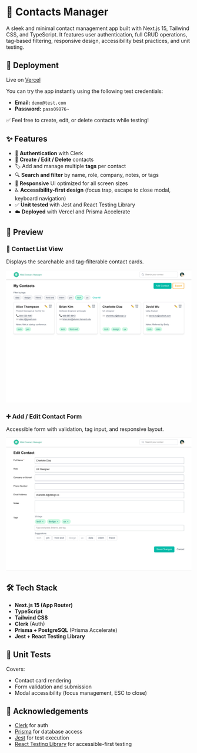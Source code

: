 # 📇 Contacts Manager

A sleek and minimal contact management app built with Next.js 15, Tailwind CSS, and TypeScript. It features user authentication, full CRUD operations, tag-based filtering, responsive design, accessibility best practices, and unit testing.

## 🚀 Deployment

Live on [Vercel](https://mini-contacts-manager.vercel.app/)

You can try the app instantly using the following test credentials:

- **Email:** `demo@test.com`
- **Password:** `pass09876~`

✅ Feel free to create, edit, or delete contacts while testing!

## ✨ Features

- 🔐 **Authentication** with Clerk
- 📝 **Create / Edit / Delete** contacts
- 🏷️ Add and manage multiple **tags** per contact
- 🔍 **Search and filter** by name, role, company, notes, or tags
- 🎨 **Responsive** UI optimized for all screen sizes
- ♿️ **Accessibility-first design** (focus trap, escape to close modal, keyboard navigation)
- ✅ **Unit tested** with Jest and React Testing Library
- ☁️ **Deployed** with Vercel and Prisma Accelerate

## 📸 Preview

### 🧾 Contact List View

Displays the searchable and tag-filterable contact cards.

![Contact List](public/contacts.jpg)

### ➕ Add / Edit Contact Form

Accessible form with validation, tag input, and responsive layout.

![Contact Form](public/edit.jpg)

## 🛠️ Tech Stack

- **Next.js 15 (App Router)**
- **TypeScript**
- **Tailwind CSS**
- **Clerk** (Auth)
- **Prisma + PostgreSQL** (Prisma Accelerate)
- **Jest + React Testing Library**

## 🧪 Unit Tests

Covers:

- Contact card rendering
- Form validation and submission
- Modal accessibility (focus management, ESC to close)

## 🙌 Acknowledgements

- [Clerk](https://clerk.com) for auth
- [Prisma](https://prisma.io) for database access
- [Jest](https://jestjs.io) for test execution
- [React Testing Library](https://testing-library.com) for accessible-first testing
